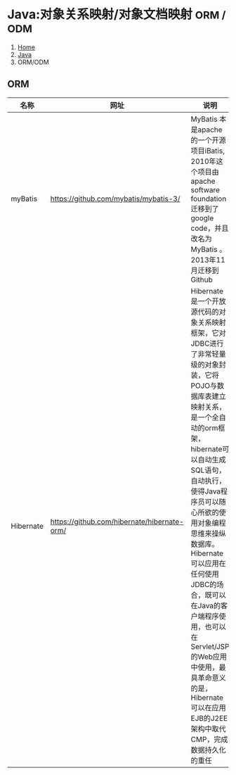 # Java:对象关系映射/对象文档映射 <small>ORM / ODM</small>

<ol class="breadcrumb"><li><a href="/">Home</a></li><li><a href="/java/overview.md">Java</a></li><li class="active">ORM/ODM</li></ol>

## ORM
|名称|网址|说明|
|------|------|------|
|myBatis|https://github.com/mybatis/mybatis-3/|MyBatis 本是apache的一个开源项目iBatis, 2010年这个项目由apache software foundation 迁移到了google code，并且改名为MyBatis 。2013年11月迁移到Github|
|Hibernate|https://github.com/hibernate/hibernate-orm/|Hibernate是一个开放源代码的对象关系映射框架，它对JDBC进行了非常轻量级的对象封装，它将POJO与数据库表建立映射关系，是一个全自动的orm框架，hibernate可以自动生成SQL语句，自动执行，使得Java程序员可以随心所欲的使用对象编程思维来操纵数据库。 Hibernate可以应用在任何使用JDBC的场合，既可以在Java的客户端程序使用，也可以在Servlet/JSP的Web应用中使用，最具革命意义的是，Hibernate可以在应用EJB的J2EE架构中取代CMP，完成数据持久化的重任|


